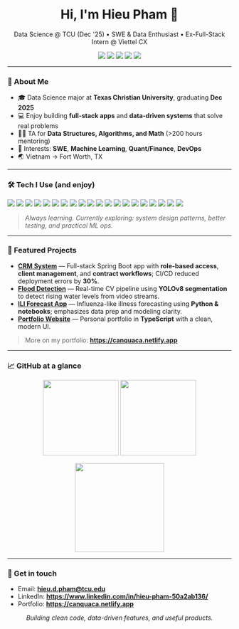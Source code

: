 <!-- Header -->
<h1 align="center">Hi, I'm Hieu Pham 👋</h1>
<p align="center">
  Data Science @ TCU (Dec '25) • SWE & Data Enthusiast • Ex-Full-Stack Intern @ Viettel CX
</p>

<p align="center">
  <a href="mailto:hieu.d.pham@tcu.edu"><img src="https://img.shields.io/badge/Email-hieu.d.pham%40tcu.edu-red?logo=gmail" /></a>
  <a href="https://www.linkedin.com/in/hieu-pham-50a2ab136/"><img src="https://img.shields.io/badge/LinkedIn-Connect-blue?logo=linkedin" /></a>
  <a href="https://canquaca.netlify.app" target="_blank"><img src="https://img.shields.io/badge/Portfolio-canquaca.netlify.app-black?logo=vercel" /></a>
  <a href="https://raw.githubusercontent.com/duchieu260503/duchieu260503/main/Hieu_Pham_CV.pdf"><img src="https://img.shields.io/badge/CV-Download-success?logo=adobeacrobatreader" /></a>
  <img src="https://komarev.com/ghpvc/?username=duchieu260503&style=flat&label=Profile%20Views" />
</p>

---

### 🧭 About Me
- 🎓 Data Science major at **Texas Christian University**, graduating **Dec 2025**  
- 💻 Enjoy building **full-stack apps** and **data-driven systems** that solve real problems  
- 👨‍🏫 TA for **Data Structures, Algorithms, and Math** (>200 hours mentoring)  
- 🚀 Interests: **SWE**, **Machine Learning**, **Quant/Finance**, **DevOps**  
- 🌏 Vietnam → Fort Worth, TX

---

### 🛠️ Tech I Use (and enjoy)
<p>
  <!-- Languages -->
  <img src="https://img.shields.io/badge/Java-ED8B00?logo=java&logoColor=white" />
  <img src="https://img.shields.io/badge/Python-3776AB?logo=python&logoColor=white" />
  <img src="https://img.shields.io/badge/JavaScript-F7DF1E?logo=javascript&logoColor=black" />
  <img src="https://img.shields.io/badge/TypeScript-007ACC?logo=typescript&logoColor=white" />
  <img src="https://img.shields.io/badge/SQL-336791?logo=postgresql&logoColor=white" />
  <!-- Backend / Frameworks -->
  <img src="https://img.shields.io/badge/Spring%20Boot-6DB33F?logo=springboot&logoColor=white" />
  <img src="https://img.shields.io/badge/Thymeleaf-005F0F?logo=leaflet&logoColor=white" />
  <img src="https://img.shields.io/badge/React-20232A?logo=react&logoColor=61DAFB" />
  <img src="https://img.shields.io/badge/Tailwind-06B6D4?logo=tailwindcss&logoColor=white" />
  <!-- Data / ML -->
  <img src="https://img.shields.io/badge/Pandas-150458?logo=pandas&logoColor=white" />
  <img src="https://img.shields.io/badge/NumPy-013243?logo=numpy&logoColor=white" />
  <img src="https://img.shields.io/badge/scikit--learn-F7931E?logo=scikitlearn&logoColor=white" />
  <img src="https://img.shields.io/badge/YOLOv8-000000?logo=ultralytics&logoColor=white" />
  <!-- Cloud / Infra / DevOps -->
  <img src="https://img.shields.io/badge/AWS-232F3E?logo=amazon-aws&logoColor=white" />
  <img src="https://img.shields.io/badge/Supabase-3FCF8E?logo=supabase&logoColor=white" />
  <img src="https://img.shields.io/badge/GitHub%20Actions-2088FF?logo=githubactions&logoColor=white" />
  <img src="https://img.shields.io/badge/CI%2FCD-0A0A0A?logo=github&logoColor=white" />
  <!-- Tools / Process -->
  <img src="https://img.shields.io/badge/Git-F05032?logo=git&logoColor=white" />
  <img src="https://img.shields.io/badge/Jira-0052CC?logo=jira&logoColor=white" />
  <img src="https://img.shields.io/badge/Agile-2496ED?logo=scrumalliance&logoColor=white" />
</p>

> *Always learning. Currently exploring: system design patterns, better testing, and practical ML ops.*

---

### 📌 Featured Projects
- **[CRM System](https://github.com/duchieu260503/crm)** — Full-stack Spring Boot app with **role-based access**, **client management**, and **contract workflows**; CI/CD reduced deployment errors by **30%**.  
- **[Flood Detection](https://github.com/duchieu260503/flood-detection)** — Real-time CV pipeline using **YOLOv8 segmentation** to detect rising water levels from video streams.  
- **[ILI Forecast App](https://github.com/duchieu260503/ili-forecast-app)** — Influenza-like illness forecasting using **Python & notebooks**; emphasizes data prep and modeling clarity.  
- **[Portfolio Website](https://github.com/duchieu260503/canquaca-portfolio)** — Personal portfolio in **TypeScript** with a clean, modern UI.  

> More on my portfolio: **https://canquaca.netlify.app**

---

### 📈 GitHub at a glance
<p align="center">
  <img height="170" src="https://github-readme-stats.vercel.app/api?username=duchieu260503&show_icons=true&hide_title=true" />
  <img height="170" src="https://github-readme-streak-stats.herokuapp.com?user=duchieu260503" />
</p>

<p align="center">
  <img height="200" src="https://github-readme-stats.vercel.app/api/top-langs/?username=duchieu260503&layout=compact&langs_count=8" />
</p>

---

### 🤝 Get in touch
- Email: **hieu.d.pham@tcu.edu**  
- LinkedIn: **https://www.linkedin.com/in/hieu-pham-50a2ab136/**  
- Portfolio: **https://canquaca.netlify.app**

<p align="center"><i>Building clean code, data-driven features, and useful products.</i></p>
